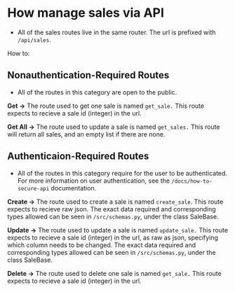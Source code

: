 # How manage sales via API
- All of the sales routes live in the same router. The url is prefixed with `/api/sales`.


How to:
## Nonauthentication-Required Routes
- All of the routes in this category are open to the public. 

**Get ->**
The route used to get one sale is named `get_sale.` This route expects to recieve a sale id (integer) in the url.

**Get All ->**
The route used to update a sale is named `get_sales.` This route will return all sales, and an empty list if there are none. 


## Authenticaion-Required Routes
- All of the routes in this category require for the user to be authenticated. For more information on user authentication, see the `/docs/how-to-secure-api` documentation.

**Create ->** 
The route used to create a sale is named `create_sale`. This route expects to recieve raw json. The exact data required and corresponding types allowed can be seen in `/src/schemas.py`, under the class SaleBase.

**Update ->**
The route used to update a sale is named `update_sale.` This route expects to recieve a sale id (integer) in the url, as raw as json, specifying which column needs to be changed. The exact data required and corresponding types allowed can be seen in `/src/schemas.py`, under the class SaleBase.

**Delete ->**
The route used to delete one sale is named `get_sale.` This route expects to recieve a sale id (integer) in the url. 
